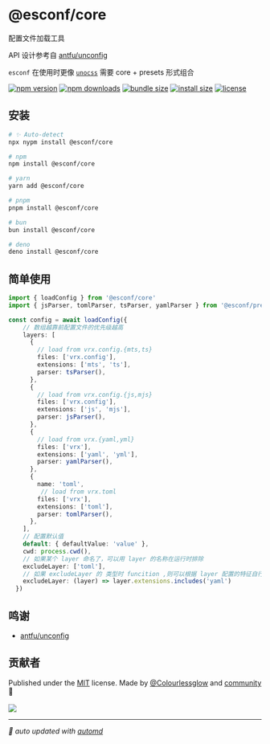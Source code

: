 # @esconf/core

配置文件加载工具

API 设计参考自 [antfu/unconfig](https://github.com/antfu/unconfig)

 `esconf` 在使用时更像 [`unocss`](https://unocss.dev/) 需要 core + presets 形式组合

<!-- automd:badges color="orange" license licenseBranch  bundlephobia packagephobia  -->

[![npm version](https://img.shields.io/npm/v/@esconf/core?color=orange)](https://npmjs.com/package/@esconf/core)
[![npm downloads](https://img.shields.io/npm/dm/@esconf/core?color=orange)](https://npm.chart.dev/@esconf/core)
[![bundle size](https://img.shields.io/bundlephobia/minzip/@esconf/core?color=orange)](https://bundlephobia.com/package/@esconf/core)
[![install size](https://badgen.net/packagephobia/install/@esconf/core?color=orange)](https://packagephobia.com/result?p=@esconf/core)
[![license](https://img.shields.io/github/license/Colourlessglow/esconf?color=orange)](https://github.com/Colourlessglow/esconf/blob/true/LICENSE)

<!-- /automd -->

## 安装

<!-- automd:pm-install  -->

```sh
# ✨ Auto-detect
npx nypm install @esconf/core

# npm
npm install @esconf/core

# yarn
yarn add @esconf/core

# pnpm
pnpm install @esconf/core

# bun
bun install @esconf/core

# deno
deno install @esconf/core
```

<!-- /automd -->

## 简单使用

```ts
import { loadConfig } from '@esconf/core'
import { jsParser, tomlParser, tsParser, yamlParser } from '@esconf/preset-mini'

const config = await loadConfig({
    // 数组越靠前配置文件的优先级越高
    layers: [
      {
        // load from vrx.config.{mts,ts}
        files: ['vrx.config'],
        extensions: ['mts', 'ts'],
        parser: tsParser(),
      },
      {
        // load from vrx.config.{js,mjs}
        files: ['vrx.config'],
        extensions: ['js', 'mjs'],
        parser: jsParser(),
      },
      {
        // load from vrx.{yaml,yml}
        files: ['vrx'],
        extensions: ['yaml', 'yml'],
        parser: yamlParser(),
      },
      {
        name: 'toml',
         // load from vrx.toml
        files: ['vrx'],
        extensions: ['toml'],
        parser: tomlParser(),
      },
    ],
    // 配置默认值
    default: { defaultValue: 'value' },
    cwd: process.cwd(),
    // 如果某个 layer 命名了，可以用 layer 的名称在运行时排除
    excludeLayer: ['toml'],
    // 如果 excludeLayer 的 类型时 funcition ,则可以根据 layer 配置的特征自行决定运行时是否排除
    excludeLayer: (layer) => layer.extensions.includes('yaml')
  })
```

<!-- /automd -->

## 鸣谢
- [antfu/unconfig](https://github.com/antfu/unconfig) 

## 贡献者
<!-- automd:contributors author="Colourlessglow" license="MIT" -->

Published under the [MIT](https://github.com/Colourlessglow/esconf/blob/main/LICENSE) license.
Made by [@Colourlessglow](https://github.com/Colourlessglow) and [community](https://github.com/Colourlessglow/esconf/graphs/contributors) 💛
<br><br>
<a href="https://github.com/Colourlessglow/esconf/graphs/contributors">
<img src="https://contrib.rocks/image?repo=Colourlessglow/esconf" />
</a>

<!-- /automd -->

<!-- automd:with-automd -->

---

_🤖 auto updated with [automd](https://automd.unjs.io)_

<!-- /automd -->
